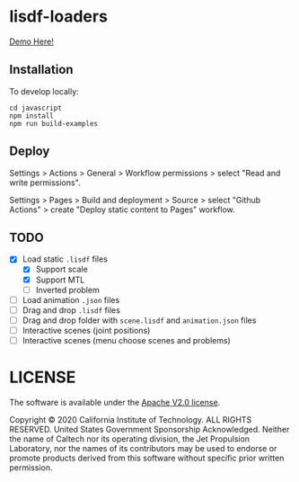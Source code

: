 # lisdf-loaders

[Demo Here!](https://zt-yang.github.io/lisdf-loaders/javascript/example/bundle/simple.html)

## Installation

To develop locally:

```shell
cd javascript
npm install
npm run build-examples
```

## Deploy

Settings > Actions > General > Workflow permissions > select "Read and write permissions".

Settings > Pages > Build and deployment > Source > select "Github Actions" > create "Deploy static content to Pages" workflow.

## TODO

- [x] Load static `.lisdf` files
  - [x] Support scale
  - [x] Support MTL
  - [ ] Inverted problem
- [ ] Load animation `.json` files
- [ ] Drag and drop `.lisdf` files
- [ ] Drag and drop folder with `scene.lisdf` and `animation.json` files
- [ ] Interactive scenes (joint positions)
- [ ] Interactive scenes (menu choose scenes and problems)

# LICENSE

The software is available under the [Apache V2.0 license](./LICENSE).

Copyright © 2020 California Institute of Technology. ALL RIGHTS
RESERVED. United States Government Sponsorship Acknowledged.
Neither the name of Caltech nor its operating division, the
Jet Propulsion Laboratory, nor the names of its contributors may be
used to endorse or promote products derived from this software
without specific prior written permission.
